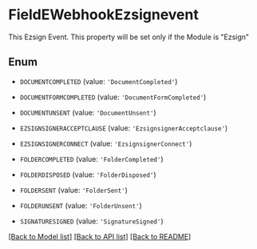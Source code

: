 # FieldEWebhookEzsignevent

This Ezsign Event. This property will be set only if the Module is \"Ezsign\"

## Enum

* `DOCUMENTCOMPLETED` (value: `'DocumentCompleted'`)

* `DOCUMENTFORMCOMPLETED` (value: `'DocumentFormCompleted'`)

* `DOCUMENTUNSENT` (value: `'DocumentUnsent'`)

* `EZSIGNSIGNERACCEPTCLAUSE` (value: `'EzsignsignerAcceptclause'`)

* `EZSIGNSIGNERCONNECT` (value: `'EzsignsignerConnect'`)

* `FOLDERCOMPLETED` (value: `'FolderCompleted'`)

* `FOLDERDISPOSED` (value: `'FolderDisposed'`)

* `FOLDERSENT` (value: `'FolderSent'`)

* `FOLDERUNSENT` (value: `'FolderUnsent'`)

* `SIGNATURESIGNED` (value: `'SignatureSigned'`)

[[Back to Model list]](../README.md#documentation-for-models) [[Back to API list]](../README.md#documentation-for-api-endpoints) [[Back to README]](../README.md)


